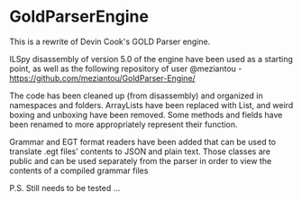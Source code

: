 # GoldParserEngine
This is a rewrite of Devin Cook's GOLD Parser engine. 

ILSpy disassembly of version 5.0 of the engine have been used as a 
starting point, as well as the following repository of user @meziantou - 
https://github.com/meziantou/GoldParser-Engine/

The code has been cleaned up (from disassembly) and organized in 
namespaces and folders. ArrayLists have been replaced with List<T>,
and weird boxing and unboxing have been removed. Some methods and fields 
have been renamed to more appropriately represent their function.

Grammar and EGT format readers have been added that can be used to translate 
.egt files' contents to JSON and plain text. Those classes are public and 
can be used separately from the parser in order to view the contents of a 
compiled grammar files

P.S. Still needs to be tested ...
